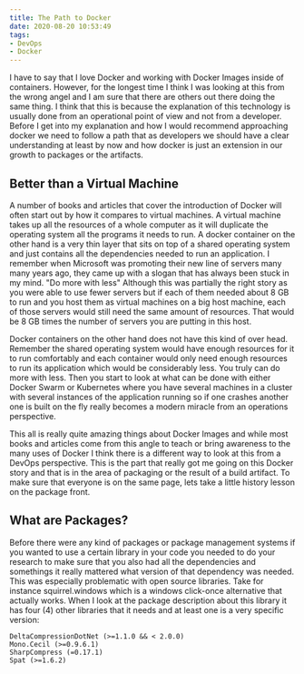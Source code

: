 ```yaml
---
title: The Path to Docker
date: 2020-08-20 10:53:49
tags:
- DevOps
- Docker
---
```

I have to say that I love Docker and working with Docker Images inside of containers.  However, for the longest time I think I was looking at this from the wrong angel and I am sure that there are others out there doing the same thing.  I think that this is because the explanation of this technology is usually done from an operational point of view and not from a developer.  Before I get into my explanation and how I would recommend approaching docker we need to follow a path that as developers we should have a clear understanding at least by now and how docker is just an extension in our growth to packages or the artifacts.
## Better than a Virtual Machine
A number of books and articles that cover the introduction of Docker will often start out by how it compares to virtual machines.  A virtual machine takes up all the resources of a whole computer as it will duplicate the operating system all the programs it needs to run.  A docker container on the other hand is a very thin layer that sits on top of a shared operating system and just contains all the dependencies needed to run an application.  I remember when Microsoft was promoting their new line of servers many many years ago, they came up with a slogan that has always been stuck in my mind.  "Do more with less"  Although this was partially the right story as you were able to use fewer servers but if each of them needed about 8 GB to run and you host them as virtual machines on a big host machine, each of those servers would still need the same amount of resources.  That would be 8 GB times the number of servers you are putting in this host.

Docker containers on the other hand does not have this kind of over head. Remember the shared operating system would have enough resources for it to run comfortably and each container would only need enough resources to run its application which would be considerably less.  You truly can do more with less.  Then you start to look at what can be done with either Docker Swarm or Kubernetes where you have several machines in a cluster with several instances of the application running so if one crashes another one is built on the fly really becomes a modern miracle from an operations perspective.

This all is really quite amazing things about Docker Images and while most books and articles come from this angle to teach or bring awareness to the many uses of Docker I think there is a different way to look at this from a DevOps perspective.  This is the part that really got me going on this Docker story and that is in the area of packaging or the result of a build artifact.  To make sure that everyone is on the same page, lets take a little history lesson on the package front.

## What are Packages?
Before there were any kind of packages or package management systems if you wanted to use a certain library in your code you needed to do your research to make sure that you also had all the dependencies and somethings it really mattered what version of that dependency was needed.  This was especially problematic with open source libraries.  Take for instance squirrel.windows which is a windows click-once alternative that actually works.  When I look at the package description about this library it has four (4) other libraries that it needs and at least one is a very specific version:
```
DeltaCompressionDotNet (>=1.1.0 && < 2.0.0)
Mono.Cecil (>=0.9.6.1)
SharpCompress (=0.17.1)
Spat (>=1.6.2)
```
